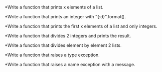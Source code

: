 *Write a function that prints x elements of a list.

*Write a function that prints an integer with "{:d}".format().

*Write a function that prints the first x elements of a list and only integers.

*Write a function that divides 2 integers and prints the result.

*Write a function that divides element by element 2 lists.

*Write a function that raises a type exception.

*Write a function that raises a name exception with a message.

